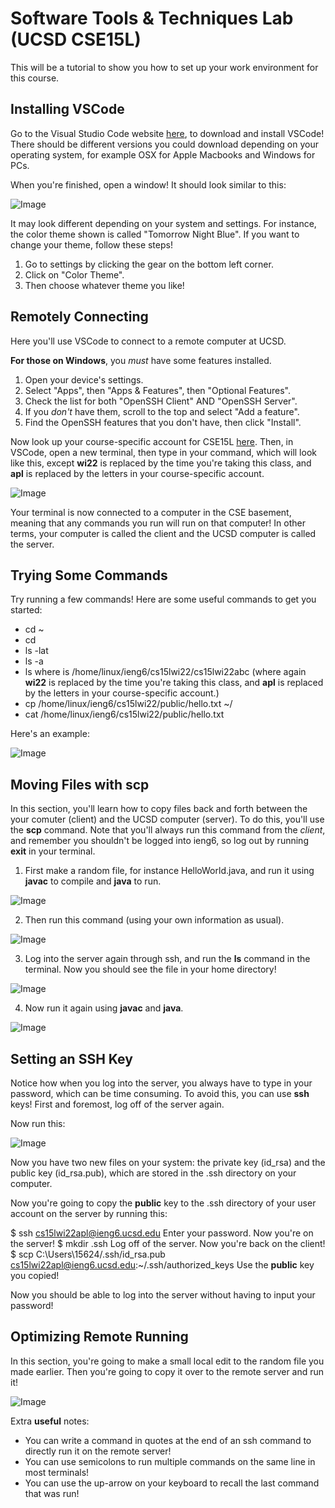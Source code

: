 # Software Tools & Techniques Lab (UCSD CSE15L)
This will be a tutorial to show you how to set up your work environment for this course.

## Installing VSCode
Go to the Visual Studio Code website [here](https://code.visualstudio.com/), to download and install
VSCode! There should be different versions you could download depending on your operating system, for
example OSX for Apple Macbooks and Windows for PCs.

When you're finished, open a window! It should look similar to this:

![Image](https://bhacia.github.io/cse15l-week2-labreport1/vscode-new-window.png)

It may look different depending on your system and settings. For instance, the color theme shown is
called "Tomorrow Night Blue". If you want to change your theme, follow these steps!
1. Go to settings by clicking the gear on the bottom left corner.
2. Click on "Color Theme".
3. Then choose whatever theme you like!

## Remotely Connecting
Here you'll use VSCode to connect to a remote computer at UCSD.

**For those on Windows**, you *must* have some features installed.
1. Open your device's settings.
2. Select "Apps", then "Apps & Features", then "Optional Features".
3. Check the list for both "OpenSSH Client" AND "OpenSSH Server".
4. If you *don't* have them, scroll to the top and select "Add a feature".
5. Find the OpenSSH features that you don't have, then click "Install".

Now look up your course-specific account for CSE15L [here](https://sdacs.ucsd.edu/~icc/index.php).
Then, in VSCode, open a new terminal, then type in your command, which will look like this, except
**wi22** is replaced by the time you're taking this class, and **apl** is replaced by the letters
in your course-specific account.

![Image](https://bhacia.github.io/cse15l-week2-labreport1/vscode-ssh-remote-connect.png)

Your terminal is now connected to a computer in the CSE basement, meaning that any commands you run
will run on that computer! In other terms, your computer is called the client and the UCSD computer
is called the server.

## Trying Some Commands
Try running a few commands! Here are some useful commands to get you started:
- cd ~
- cd
- ls -lat
- ls -a
- ls <directory> where <directory> is /home/linux/ieng6/cs15lwi22/cs15lwi22abc
(where again **wi22** is replaced by the time you're taking this class, and **apl** is replaced by
the letters in your course-specific account.)
- cp /home/linux/ieng6/cs15lwi22/public/hello.txt ~/
- cat /home/linux/ieng6/cs15lwi22/public/hello.txt

Here's an example:
  
![Image](https://bhacia.github.io/cse15l-week2-labreport1/vscode-running-a-command.png)

## Moving Files with scp
In this section, you'll learn how to copy files back and forth between the your comuter (client) and
the UCSD computer (server). To do this, you'll use the **scp** command. Note that you'll always run
this command from the *client*, and remember you shouldn't be logged into ieng6, so log out by
running **exit** in your terminal.

1. First make a random file, for instance HelloWorld.java, and run it using **javac** to compile and
**java** to run.

![Image](https://bhacia.github.io/cse15l-week2-labreport1/vscode-create-and-run-file.png)

2. Then run this command (using your own information as usual).

![Image](https://bhacia.github.io/cse15l-week2-labreport1/vscode-using-scp.png)

3. Log into the server again through ssh, and run the **ls** command in the terminal. Now you should
see the file in your home directory!

![Image](https://bhacia.github.io/cse15l-week2-labreport1/vscode-running-ls-on-server.png)

4. Now run it again using **javac** and **java**.

![Image](https://bhacia.github.io/cse15l-week2-labreport1/vscode-running-file-on-server.png)

## Setting an SSH Key
Notice how when you log into the server, you always have to type in your password, which can be time
consuming. To avoid this, you can use **ssh** keys! First and foremost, log off of the server again.

Now run this:

![Image](https://bhacia.github.io/cse15l-week2-labreport1/vscode-rsa-key-pair.png)

Now you have two new files on your system: the private key (id_rsa) and the public key (id_rsa.pub),
which are stored in the .ssh directory on your computer.

Now you're going to copy the **public** key to the .ssh directory of your user account on the server by
running this:

$ ssh cs15lwi22apl@ieng6.ucsd.edu
Enter your password.
Now you're on the server!
$ mkdir .ssh
Log off of the server.
Now you're back on the client!
$ scp C:\Users\15624/.ssh/id_rsa.pub cs15lwi22apl@ieng6.ucsd.edu:~/.ssh/authorized_keys
Use the **public** key you copied!

Now you should be able to log into the server without having to input your password!

## Optimizing Remote Running
In this section, you're going to make a small local edit to the random file you made earlier. Then you're
going to copy it over to the remote server and run it!

![Image](https://bhacia.github.io/cse15l-week2-labreport1/vscode-remote-running.png)

Extra **useful** notes:
- You can write a command in quotes at the end of an ssh command to directly run it on the remote server!
- You can use semicolons to run multiple commands on the same line in most terminals!
- You can use the up-arrow on your keyboard to recall the last command that was run!
